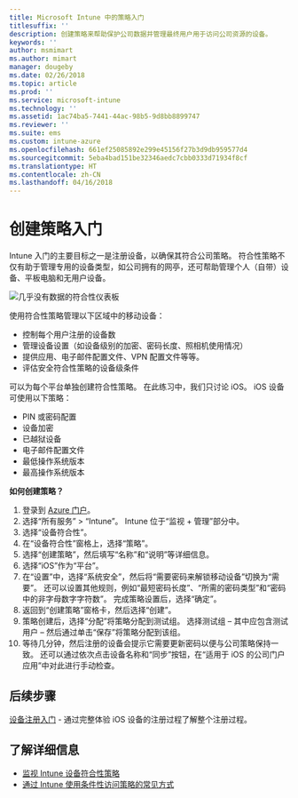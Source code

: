 ```yaml
---
title: Microsoft Intune 中的策略入门
titlesuffix: ''
description: 创建策略来帮助保护公司数据并管理最终用户用于访问公司资源的设备。
keywords: ''
author: msmimart
ms.author: mimart
manager: dougeby
ms.date: 02/26/2018
ms.topic: article
ms.prod: ''
ms.service: microsoft-intune
ms.technology: ''
ms.assetid: 1ac74ba5-7441-44ac-98b5-9d8bb8899747
ms.reviewer: ''
ms.suite: ems
ms.custom: intune-azure
ms.openlocfilehash: 661ef25085892e299e45156f27b3d9db959577d4
ms.sourcegitcommit: 5eba4bad151be32346aedc7cbb0333d71934f8cf
ms.translationtype: HT
ms.contentlocale: zh-CN
ms.lasthandoff: 04/16/2018
---
```

# <a name="get-started-with-creating-policies"></a>创建策略入门

Intune 入门的主要目标之一是注册设备，以确保其符合公司策略。 符合性策略不仅有助于管理专用的设备类型，如公司拥有的网亭，还可帮助管理个人（自带）设备、平板电脑和无用户设备。

![几乎没有数据的符合性仪表板](/intune/media/generic-compliance-dashboard.png)

使用符合性策略管理以下区域中的移动设备：

* 控制每个用户注册的设备数
* 管理设备设置（如设备级别的加密、密码长度、照相机使用情况）
* 提供应用、电子邮件配置文件、VPN 配置文件等等。
* 评估安全符合性策略的设备级条件

可以为每个平台单独创建符合性策略。 在此练习中，我们只讨论 iOS。 iOS 设备可使用以下策略：

* PIN 或密码配置
* 设备加密
* 已越狱设备
* 电子邮件配置文件
* 最低操作系统版本
* 最高操作系统版本

__如何创建策略？__

1. 登录到 [Azure 门户](https://portal.azure.com)。
2. 选择“所有服务” > “Intune”。 Intune 位于“监视 + 管理”部分中。
3. 选择“设备符合性”。
4. 在“设备符合性”窗格上，选择“策略”。
5. 选择“创建策略”，然后填写“名称”和“说明”等详细信息。 
6. 选择“iOS”作为“平台”。
6. 在“设置”中，选择“系统安全”，然后将“需要密码来解锁移动设备”切换为“需要”。 还可以设置其他规则，例如“最短密码长度”、“所需的密码类型”和“密码中的非字母数字字符数”。 完成策略设置后，选择“确定”。
7. 返回到“创建策略”窗格卡，然后选择“创建”。
8. 策略创建后，选择“分配”将策略分配到测试组。 选择测试组 – 其中应包含测试用户 – 然后通过单击“保存”将策略分配到该组。
9. 等待几分钟，然后注册的设备会提示它需要更新密码以便与公司策略保持一致。 还可以通过依次点击设备名称和“同步”按钮，在“适用于 iOS 的公司门户应用”中对此进行手动检查。

## <a name="next-steps"></a>后续步骤

[设备注册入门](get-started-enroll.md) - 通过完整体验 iOS 设备的注册过程了解整个注册过程。

## <a name="learn-more"></a>了解详细信息

* [监视 Intune 设备符合性策略](compliance-policy-monitor.md)
* [通过 Intune 使用条件性访问策略的常见方式](conditional-access-intune-common-ways-use.md)

